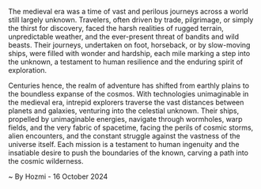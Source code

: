 
The medieval era was a time of vast and perilous journeys across a world still largely unknown. Travelers, often driven by trade, pilgrimage, or simply the thirst for discovery, faced the harsh realities of rugged terrain, unpredictable weather, and the ever-present threat of bandits and wild beasts. Their journeys, undertaken on foot, horseback, or by slow-moving ships, were filled with wonder and hardship, each mile marking a step into the unknown, a testament to human resilience and the enduring spirit of exploration.

Centuries hence, the realm of adventure has shifted from earthly plains to the boundless expanse of the cosmos. With technologies unimaginable in the medieval era, intrepid explorers traverse the vast distances between planets and galaxies, venturing into the celestial unknown. Their ships, propelled by unimaginable energies, navigate through wormholes, warp fields, and the very fabric of spacetime, facing the perils of cosmic storms, alien encounters, and the constant struggle against the vastness of the universe itself. Each mission is a testament to human ingenuity and the insatiable desire to push the boundaries of the known, carving a path into the cosmic wilderness. 

~ By Hozmi - 16 October 2024
